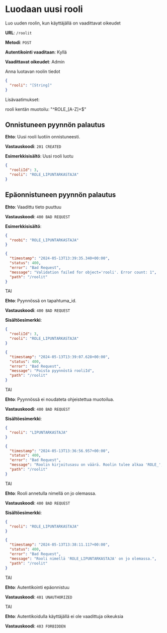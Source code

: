 # Luodaan uusi rooli

Luo uuden roolin, kun käyttäjällä on vaadittavat oikeudet

**URL**: `/roolit`

**Metodi**: `POST`

**Autentikointi vaaditaan**: Kyllä

**Vaadittavat oikeudet**: Admin

Anna luotavan roolin tiedot

```json
{
  "rooli": "[String]"
}
```

Lisävaatimukset:

rooli kentän muotoilu: "^ROLE\_[A-Z]+$"

## Onnistuneen pyynnön palautus

**Ehto**: Uusi rooli luotiin onnistuneesti.

**Vastauskoodi**: `201 CREATED`

**Esimerkkisisältö**: Uusi rooli luotu

```json
{
  "rooliId": 3,
  "rooli": "ROLE_LIPUNTARKASTAJA"
}
```

## Epäonnistuneen pyynnön palautus

**Ehto**: Vaadittu tieto puuttuu

**Vastauskoodi**: `400 BAD REQUEST`

**Esimerkkisisältö**:

```json
{
  "roobi": "ROLE_LIPUNTARKASTAJA"
}
```

```json
{
  "timestamp": "2024-05-13T13:39:35.340+00:00",
  "status": 400,
  "error": "Bad Request",
  "message": "Validation failed for object='rooli'. Error count: 1",
  "path": "/roolit"
}
```

TAI

**Ehto**: Pyynnössä on tapahtuma_id.

**Vastauskoodi**: `400 BAD REQUEST`

**Sisältöesimerkki**:

```json
{
  "rooliId": 3,
  "rooli": "ROLE_LIPUNTARKASTAJA"
}
```

```json
{
  "timestamp": "2024-05-13T13:39:07.628+00:00",
  "status": 400,
  "error": "Bad Request",
  "message": "Poista pyynnöstä rooliId",
  "path": "/roolit"
}
```

TAI

**Ehto**: Pyynnössä ei noudateta ohjeistettua muotoilua.

**Vastauskoodi**: `400 BAD REQUEST`

**Sisältöesimerkki**:

```json
{
  "rooli": "LIPUNTARKASTAJA"
}
```

```json
{
  "timestamp": "2024-05-13T13:36:56.957+00:00",
  "status": 400,
  "error": "Bad Request",
  "message": "Roolin kirjoitusasu on väärä. Roolin tulee alkaa 'ROLE_', jonka jälkeen käytetään isoja kirjaimia.",
  "path": "/roolit"
}
```

TAI

**Ehto**: Rooli annetulla nimellä on jo olemassa.

**Vastauskoodi**: `400 BAD REQUEST`

**Sisältöesimerkki**:

```json
{
  "rooli": "ROLE_LIPUNTARKASTAJA"
}
```

```json
{
  "timestamp": "2024-05-13T13:38:11.117+00:00",
  "status": 400,
  "error": "Bad Request",
  "message": "Rooli nimellä 'ROLE_LIPUNTARKASTAJA' on jo olemassa.",
  "path": "/roolit"
}
```

TAI

**Ehto**: Autentikointi epäonnistuu

**Vastauskoodi**: `401 UNAUTHORIZED`

TAI

**Ehto**: Autentikoidulla käyttäjällä ei ole vaadittuja oikeuksia

**Vastauskoodi**: `403 FORBIDDEN`
